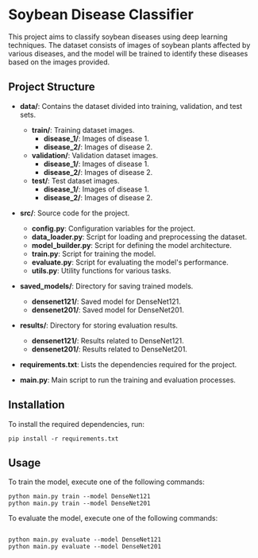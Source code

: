 # Soybean Disease Classifier

This project aims to classify soybean diseases using deep learning techniques. The dataset consists of images of soybean plants affected by various diseases, and the model will be trained to identify these diseases based on the images provided.

## Project Structure

- **data/**: Contains the dataset divided into training, validation, and test sets.
  - **train/**: Training dataset images.
    - **disease_1/**: Images of disease 1.
    - **disease_2/**: Images of disease 2.
  - **validation/**: Validation dataset images.
    - **disease_1/**: Images of disease 1.
    - **disease_2/**: Images of disease 2.
  - **test/**: Test dataset images.
    - **disease_1/**: Images of disease 1.
    - **disease_2/**: Images of disease 2.

- **src/**: Source code for the project.
  - **config.py**: Configuration variables for the project.
  - **data_loader.py**: Script for loading and preprocessing the dataset.
  - **model_builder.py**: Script for defining the model architecture.
  - **train.py**: Script for training the model.
  - **evaluate.py**: Script for evaluating the model's performance.
  - **utils.py**: Utility functions for various tasks.

- **saved_models/**: Directory for saving trained models.
  - **densenet121/**: Saved model for DenseNet121.
  - **densenet201/**: Saved model for DenseNet201.

- **results/**: Directory for storing evaluation results.
  - **densenet121/**: Results related to DenseNet121.
  - **densenet201/**: Results related to DenseNet201.

- **requirements.txt**: Lists the dependencies required for the project.

- **main.py**: Main script to run the training and evaluation processes.

## Installation

To install the required dependencies, run:

```
pip install -r requirements.txt
```

## Usage


To train the model, execute one of the following commands:

```
python main.py train --model DenseNet121
python main.py train --model DenseNet201

```
To evaluate the model, execute one of the following commands:
```

python main.py evaluate --model DenseNet121
python main.py evaluate --model DenseNet201

```


